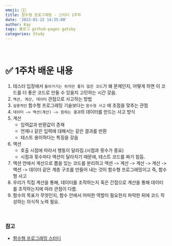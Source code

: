 ```yaml
---
emoji: 👨‍💻
title: 함수형 프로그래밍 - 스터디 1주차
date: '2023-01-22 14:35:00'
author: Kay
tags: 블로그 github-pages gatsby
categories: Study
---
```


<br>

# ✅ 1주차 배운 내용
1. 테스터 입장에서 `돌아가기는 하지만 좋지 않은 코드`가 왜 문제인지, 어떻게 하면 이 코드를 더 좋은 코드로 만들 수 있을지 고민하는 시간 갖음.
2. `액션, 계산, 데이터` 관점으로 사고하는 방법
3. `실용적인` 함수형 프로그래밍 기술보다는 `함수형 사고` 에 초점을 맞추는 관점
4. `데이터 —> 액션(계산) —> 원하는 결과`의 데이터를 만드는 사고 방식
5. 계산
   - 입력값과 반환값이 존재
   - 언제나 같은 입력에 대해서는 같은 결과를 반환
   - 테스트 용이하다는 특징을 갖음
6. 액션
    - 호출 시점에 따라서 행동이 달라짐.(시점과 횟수가 중요)
    - 시점과 횟수마다 액션이 달라지기 때문에, 테스트 코드를 짜기 힘듬.
7. 액션 안에서 계산으로 뽑을 있는 코드를 분리하고 액션 -> 계산 -> 계산 -> 계산 -> 액션 -> 데이터 같은 계층 구조를 만들어 내는 것이 함수형 프로그래밍이고 즉, 함수형 사고
8. 우리가 직접 계산을 통해, 데이터를 조작하는지 혹은 간접으로 계산을 통해 데이터를 조작하는지에 따라 관점이 다름.
9. 함수의 목표가 무엇인지, 함수 안에서 어떠한 역할이 필요한지 파악한 뒤에 코드 작성하는 의식적 노력 필요.

<br/>

### 참고
- [함수형 프로그래밍 스터디](https://github.com/FECrash/FunctionalProgramming)

```toc
```
